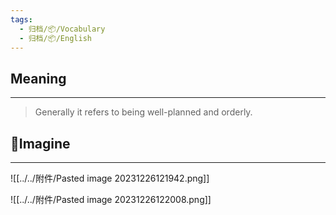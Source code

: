 ```yaml
---
tags:
  - 归档/📦/Vocabulary
  - 归档/📦/English
---
```


## Meaning

---

> Generally it refers to being well-planned and orderly.

## 💭Imagine

---

![[../../附件/Pasted image 20231226121942.png]]

![[../../附件/Pasted image 20231226122008.png]]
